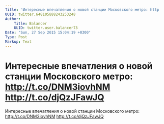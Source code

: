 ```yaml
---
Title: 'Интересные впечатления о новой станции Московского метро: http://t.co/DNM3iovhNM http://t.co/djQzJFawJQ'
UUID: twitter.648105888243253248
Author:
    Title: Balancer
    UUID: twitter.user.balancer73
Date: 'Sun, 27 Sep 2015 15:04:19 +0300'
Type: Post
Markup: Text
---
```


# Интересные впечатления о новой станции Московского метро: http://t.co/DNM3iovhNM http://t.co/djQzJFawJQ

Интересные впечатления о новой станции Московского метро:
http://t.co/DNM3iovhNM http://t.co/djQzJFawJQ